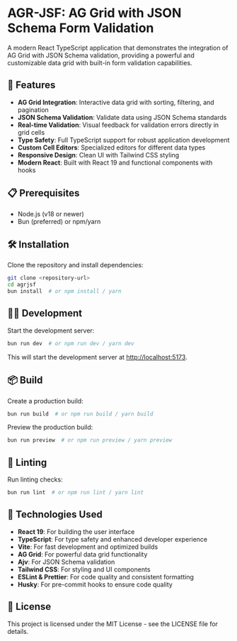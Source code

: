 # AGR-JSF: AG Grid with JSON Schema Form Validation

A modern React TypeScript application that demonstrates the integration of AG Grid with JSON Schema validation, providing a powerful and customizable data grid with built-in form validation capabilities.

## 🚀 Features

- **AG Grid Integration**: Interactive data grid with sorting, filtering, and pagination
- **JSON Schema Validation**: Validate data using JSON Schema standards
- **Real-time Validation**: Visual feedback for validation errors directly in grid cells
- **Type Safety**: Full TypeScript support for robust application development
- **Custom Cell Editors**: Specialized editors for different data types
- **Responsive Design**: Clean UI with Tailwind CSS styling
- **Modern React**: Built with React 19 and functional components with hooks

## 📋 Prerequisites

- Node.js (v18 or newer)
- Bun (preferred) or npm/yarn

## 🛠️ Installation

Clone the repository and install dependencies:

```bash
git clone <repository-url>
cd agrjsf
bun install  # or npm install / yarn
```

## 🏃‍♂️ Development

Start the development server:

```bash
bun run dev  # or npm run dev / yarn dev
```

This will start the development server at [http://localhost:5173](http://localhost:5173).

## 📦 Build

Create a production build:

```bash
bun run build  # or npm run build / yarn build
```

Preview the production build:

```bash
bun run preview  # or npm run preview / yarn preview
```

## 🧪 Linting

Run linting checks:

```bash
bun run lint  # or npm run lint / yarn lint
```

## 🔧 Technologies Used

- **React 19**: For building the user interface
- **TypeScript**: For type safety and enhanced developer experience
- **Vite**: For fast development and optimized builds
- **AG Grid**: For powerful data grid functionality
- **Ajv**: For JSON Schema validation
- **Tailwind CSS**: For styling and UI components
- **ESLint & Prettier**: For code quality and consistent formatting
- **Husky**: For pre-commit hooks to ensure code quality

## 📄 License

This project is licensed under the MIT License - see the LICENSE file for details.
